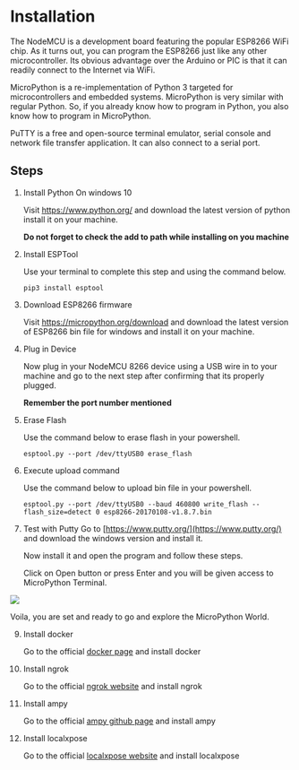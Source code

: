 # Installation

The NodeMCU is a development board featuring the popular ESP8266 WiFi chip. As it turns out, you can program the ESP8266 just like any other microcontroller. Its obvious advantage over the Arduino or PIC is that it can readily connect to the Internet via WiFi.

MicroPython is a re-implementation of Python 3 targeted for microcontrollers and embedded systems. MicroPython is very similar with regular Python. So, if you already know how to program in Python, you also know how to program in MicroPython.

PuTTY  is a free and open-source terminal emulator, serial console and network file transfer application. It can also connect to a serial port.

## Steps

1. Install Python On windows 10

    Visit https://www.python.org/ and download the latest version of python install it on your machine.

    **Do not forget to check the add to path while installing on you machine**

2. Install ESPTool

    Use your terminal to complete this step and using the command below.

    ```shell
    pip3 install esptool
    ```

3. Download ESP8266 firmware

    Visit https://micropython.org/download  and download the latest version of ESP8266 bin file for windows and install it on your machine.


4. Plug in Device

    Now plug in your NodeMCU 8266 device using a USB wire in to your machine and go to the next step after confirming that its properly plugged.

    **Remember the port number mentioned**

5. Erase Flash

    Use the command below to erase flash in your powershell.

    ```shell
    esptool.py --port /dev/ttyUSB0 erase_flash
    ```

6. Execute upload command

    Use the command below to upload bin file in your powershell.

    ```shell
    esptool.py --port /dev/ttyUSB0 --baud 460800 write_flash --flash_size=detect 0 esp8266-20170108-v1.8.7.bin
    ```

7. Test with Putty
Go to [https://www.putty.org/](https://www.putty.org/) and download the windows version and install it.


    Now install it and open the program and follow these steps.

    Click on Open button or press Enter and you will be given access to MicroPython Terminal.

![](https://i.imgur.com/L1MEf0l.png)


Voila, you are set and ready to go and explore the MicroPython World.


9. Install docker

    Go to the official [docker page](https://www.docker.com/get-started) and install docker
    
10. Install ngrok

    Go to the official [ngrok website](https://ngrok.com/download) and install ngrok

11. Install ampy

    Go to the official [ampy github page](https://github.com/scientifichackers/ampy) and install ampy
    
12. Install localxpose

    Go to the official [localxpose website](https://localxpose.io/#download) and install localxpose


